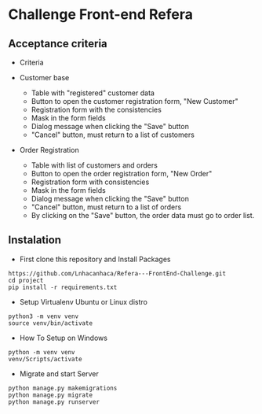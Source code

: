 # Challenge Front-end Refera

## Acceptance criteria

- Criteria

- Customer base
    - Table with "registered" customer data
    - Button to open the customer registration form, "New Customer"
    - Registration form with the consistencies 
    - Mask in the form fields 
    - Dialog message when clicking the "Save" button
    - "Cancel" button, must return to a list of customers

- Order Registration
    - Table with list of customers and orders
    - Button to open the order registration form, "New Order"
    - Registration form with consistencies
    - Mask in the form fields
    - Dialog message when clicking the "Save" button
    - "Cancel" button, must return to a list of orders
    - By clicking on the "Save" button, the order data must go to order list.

## Instalation

- First clone this repository and Install Packages
```terminal
https://github.com/Lnhacanhaca/Refera---FrontEnd-Challenge.git
cd project
pip install -r requirements.txt
```
- Setup Virtualenv Ubuntu  or Linux distro

```terminal
python3 -m venv venv
source venv/bin/activate
```
- How To Setup on Windows

```terminal
python -m venv venv
venv/Scripts/activate
```

- Migrate and start Server

```terminal
python manage.py makemigrations
python manage.py migrate
python manage.py runserver